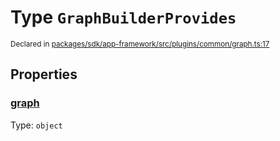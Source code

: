 # Type `GraphBuilderProvides`
<sub>Declared in [packages/sdk/app-framework/src/plugins/common/graph.ts:17](https://github.com/dxos/dxos/blob/29a91026f/packages/sdk/app-framework/src/plugins/common/graph.ts#L17)</sub>




## Properties
### [graph](https://github.com/dxos/dxos/blob/29a91026f/packages/sdk/app-framework/src/plugins/common/graph.ts#L18)
Type: <code>object</code>





